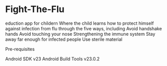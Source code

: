 # Fight-The-Flu
eduction app for childern
Where the child learns how to protect himself against infection from flu through the five ways, including
Avoid handshake hands
Avoid touching your nose
Strengthening the immune system
Stay away far enough for infected people
Use sterile material

Pre-requisites

Android SDK v23
Android Build Tools v23.0.2
